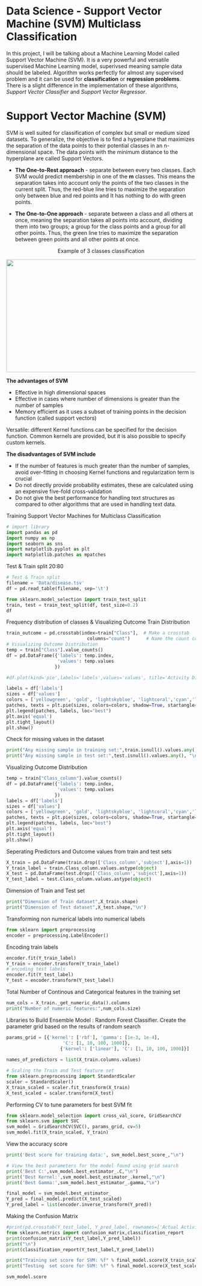 # Data Science - Support Vector Machine (SVM) Multiclass Classification

In this project, I will be talking about a Machine Learning Model called Support Vector Machine (SVM). It is a very powerful and versatile supervised Machine Learning model, superivsed meaning sample data should be labeled. Algorithm works perfectly for almost any supervised problem and it can be used for **classification** or **regression problems**. There is a slight difference in the implementation of these algorithms, *Support Vector Classifier* and *Support Vector Regressor*.

# Support Vector Machine (SVM)
SVM is well suited for classification of complex but small or medium sized datasets. To generalize, the objective is to find a hyperplane that maximizes the separation of the data points to their potential classes in an n-dimensional space. The data points with the minimum distance to the hyperplane  are called Support Vectors.

- **The One-to-Rest approach** - separate between every two classes. Each SVM would predict membership in one of the **m** classes. This means the separation takes into account only the points of the two classes in the current split. Thus, the red-blue line tries to maximize the separation only between blue and red points and It has nothing to do with green points.

- **The One-to-One approach** - separate between a class and all others at once, meaning the separation takes all points into account, dividing them into two groups; a group for the class points and a group for all other points. Thus, the green line tries to maximize the separation between green points and all other points at once.

<div align="center">
  Example of 3 classes classification
</div>

<p align="center">
  <img width="600" height="300" src="https://github.com/sulova/Data_Science_Disease_SVM/blob/main/SVM.PNG](https://github.com/sulova/ML-Notebook/blob/main/0_Disease_SVM_EDA/SVM.PNG)">
</p>

**The advantages of SVM**
 - Effective in high dimensional spaces
 - Effective in cases where number of dimensions is greater than the number of samples
 - Memory efficient as it uses a subset of training points in the decision function (called support vectors)
 
Versatile: different Kernel functions can be specified for the decision function. Common kernels are provided, but it is also possible to specify custom kernels.

**The disadvantages of SVM include**
 - If the number of features is much greater than the number of samples, avoid over-fitting in choosing Kernel functions and regularization term is crucial
 - Do not directly provide probability estimates, these are calculated using an expensive five-fold cross-validation
 - Do not give the best performance for handling text structures as compared to other algorithms that are used in handling text data. 

Training Support Vector Machines for Multiclass Classification

```python
# import library
import pandas as pd
import numpy as np
import seaborn as sns
import matplotlib.pyplot as plt
import matplotlib.patches as mpatches
```

Test & Train split 20:80
```python
# Test & Train split 
filename = 'Data/disease.tsv'
df = pd.read_table(filename, sep='\t') 

from sklearn.model_selection import train_test_split
train, test = train_test_split(df, test_size=0.2)
df 

```

Frequency distribution of classes & Visualizing Outcome Train Distribution 
```python
train_outcome = pd.crosstab(index=train["Class"],  # Make a crosstab
                              columns="count")      # Name the count column
# Visualizing Outcome Distribution 
temp = train["Class"].value_counts()
df = pd.DataFrame({'labels': temp.index,
                   'values': temp.values
                  })

#df.plot(kind='pie',labels='labels',values='values', title='Activity Ditribution',subplots= "True")

labels = df['labels']
sizes = df['values']
colors = ['yellowgreen', 'gold', 'lightskyblue', 'lightcoral','cyan','lightpink']
patches, texts = plt.pie(sizes, colors=colors, shadow=True, startangle=90, pctdistance=1.1, labeldistance=1.2)
plt.legend(patches, labels, loc="best")
plt.axis('equal')
plt.tight_layout()
plt.show()                              

```
Check for missing values in the dataset
```python
print("Any missing sample in training set:",train.isnull().values.any())
print("Any missing sample in test set:",test.isnull().values.any(), "\n")
```

Visualizing Outcome Distribution
```python
temp = train["Class_column"].value_counts()
df = pd.DataFrame({'labels': temp.index,
                   'values': temp.values
                  })
labels = df['labels']
sizes = df['values']
colors = ['yellowgreen', 'gold', 'lightskyblue', 'lightcoral','cyan','lightpink']
patches, texts = plt.pie(sizes, colors=colors, shadow=True, startangle=90, pctdistance=1.1, labeldistance=1.2)
plt.legend(patches, labels, loc="best")
plt.axis('equal')
plt.tight_layout()
plt.show()
```
Seperating Predictors and Outcome values from train and test sets
```python
X_train = pd.DataFrame(train.drop(['Class_column','subject'],axis=1))
Y_train_label = train.Class_column.values.astype(object)
X_test = pd.DataFrame(test.drop(['Class_column','subject'],axis=1))
Y_test_label = test.Class_column.values.astype(object)
```
Dimension of Train and Test set 
```python
print("Dimension of Train dataset",X_train.shape)
print("Dimension of Test dataset",X_test.shape,"\n")
```
Transforming non numerical labels into numerical labels
```python
from sklearn import preprocessing
encoder = preprocessing.LabelEncoder()
```
Encoding train labels 
```python
encoder.fit(Y_train_label)
Y_train = encoder.transform(Y_train_label)
# encoding test labels 
encoder.fit(Y_test_label)
Y_test = encoder.transform(Y_test_label)
```

Total Number of Continous and Categorical features in the training set
```python
num_cols = X_train._get_numeric_data().columns
print("Number of numeric features:",num_cols.size)
```
Libraries to Build Ensemble Model : Random Forest Classifier.  Create the parameter grid based on the results of random search 
```python
params_grid = [{'kernel': ['rbf'], 'gamma': [1e-3, 1e-4],
                     'C': [1, 10, 100, 1000]},
                    {'kernel': ['linear'], 'C': [1, 10, 100, 1000]}]
                    
names_of_predictors = list(X_train.columns.values)

# Scaling the Train and Test feature set 
from sklearn.preprocessing import StandardScaler
scaler = StandardScaler()
X_train_scaled = scaler.fit_transform(X_train)
X_test_scaled = scaler.transform(X_test)
```

Performing CV to tune parameters for best SVM fit 
```python
from sklearn.model_selection import cross_val_score, GridSearchCV
from sklearn.svm import SVC
svm_model = GridSearchCV(SVC(), params_grid, cv=5)
svm_model.fit(X_train_scaled, Y_train)
```
 View the accuracy score
```python
print('Best score for training data:', svm_model.best_score_,"\n") 

# View the best parameters for the model found using grid search
print('Best C:',svm_model.best_estimator_.C,"\n") 
print('Best Kernel:',svm_model.best_estimator_.kernel,"\n")
print('Best Gamma:',svm_model.best_estimator_.gamma,"\n")

final_model = svm_model.best_estimator_
Y_pred = final_model.predict(X_test_scaled)
Y_pred_label = list(encoder.inverse_transform(Y_pred))
```
Making the Confusion Matrix
```Python
#print(pd.crosstab(Y_test_label, Y_pred_label, rownames=['Actual Activity'], colnames=['Predicted Activity']))
from sklearn.metrics import confusion_matrix,classification_report
print(confusion_matrix(Y_test_label,Y_pred_label))
print("\n")
print(classification_report(Y_test_label,Y_pred_label))

print("Training set score for SVM: %f" % final_model.score(X_train_scaled , Y_train))
print("Testing  set score for SVM: %f" % final_model.score(X_test_scaled  , Y_test ))

svm_model.score
```
